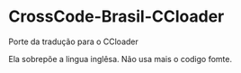 # CrossCode-Brasil-CCloader
Porte da tradução para o CCloader

Ela sobrepõe a lingua inglêsa. Não usa mais o codigo fomte.
